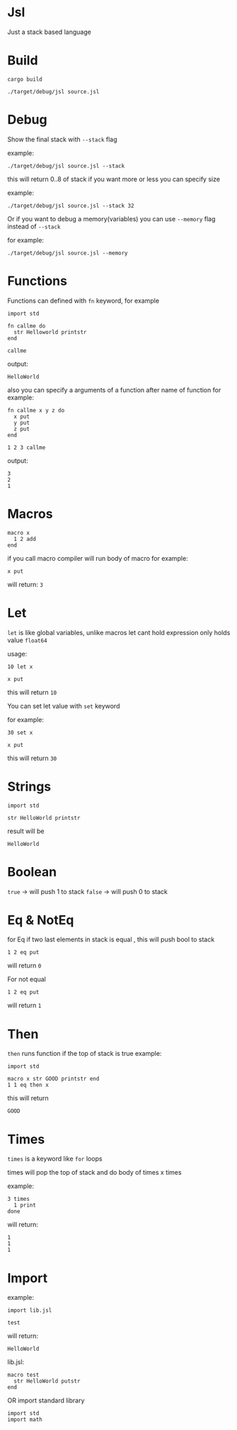 # Jsl
Just a stack based language

# Build
```cargo build```

```./target/debug/jsl source.jsl```

# Debug
Show the final stack with `--stack` flag

example:

```./target/debug/jsl source.jsl --stack```

this will return 0..8 of stack if you want more or less you can specify size

example:

```./target/debug/jsl source.jsl --stack 32```

Or if you want to debug a memory(variables) you can use `--memory` flag instead of `--stack`

for example:

```./target/debug/jsl source.jsl --memory```

# Functions
Functions can defined with `fn` keyword, for example

```
import std

fn callme do
  str Helloworld printstr
end

callme
```

output:

```
HelloWorld
```

also you can specify a arguments of a function after name of function for example:

```
fn callme x y z do
  x put
  y put
  z put
end

1 2 3 callme
```

output:

```
3
2
1
```

# Macros
```
macro x
  1 2 add
end
```
if you call macro compiler will run body of macro
for example:
```
x put
```
will return: `3`

# Let
`let` is like global variables, unlike macros let cant hold expression only holds value `float64`

usage:

```
10 let x

x put
```

this will return `10`

You can set let value with `set` keyword

for example:

```
30 set x

x put
```

this will return `30`

# Strings
```
import std

str HelloWorld printstr
```
result will be
```
HelloWorld
```

# Boolean
`true` -> will push 1 to stack
`false` -> will push 0 to stack

# Eq & NotEq
for Eq if two last elements in stack is equal , this will push bool to stack
```
1 2 eq put
```
will return `0`

For not equal
```
1 2 eq put
```
will return `1`

# Then
`then` runs function if the top of stack is true
example:
```
import std

macro x str GOOD printstr end
1 1 eq then x
```
this will return 
```
GOOD
```
# Times
`times` is a keyword like `for` loops

times will pop the top of stack and do body of times x times

example:

```
3 times
  1 print
done
```

will return:

```
1
1
1
```

# Import
example:

```
import lib.jsl

test
```

will return:

```
HelloWorld
```

lib.jsl:

```
macro test
  str HelloWorld putstr
end
```

OR import standard library

```
import std
import math
```
